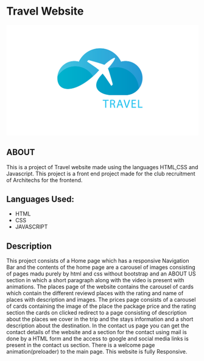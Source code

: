 # Travel Website

![alt text](logo1-01.png)

## ABOUT

  This is a project of Travel website made using the languages HTML,CSS and Javascript.
  This project is a front end project made for the club recruitment of Architechs for the frontend.
  
## Languages Used:

  * HTML
  * CSS
  * JAVASCRIPT
## Description

  This project consists of a Home page which has a responsive Navigation Bar and the contents of the home page are 
  a carousel of images consisting of pages madu purely by html and css without bootstrap and an ABOUT US section in which
  a short paragraph along with the video is present with animations.
  The places page of the website contains the carousel of cards which contain the different reviewd places with the rating
  and name of places with description and images.
  The prices page consists of a carousel of cards containing the image of the place the package price and the rating section
  the cards on clicked redirect to a page consisting of description about the places we cover in the trip and the stays information
  and a short description about the destination.
  In the contact us page you can get the contact details of the website and a section for the contact using mail is done by a HTML form 
  and the access to google and social media links is present in the contact us section.
  There is a welcome page animation(preloader) to the main page.
  This website is fully Responsive.
